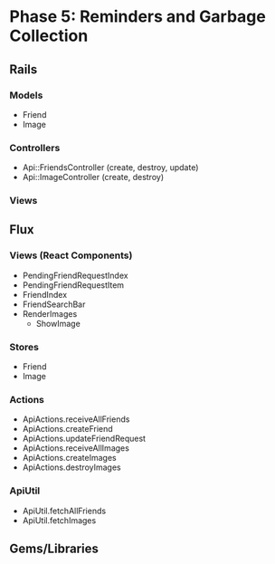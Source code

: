 # Phase 5: Reminders and Garbage Collection

## Rails
### Models
* Friend
* Image

### Controllers
* Api::FriendsController (create, destroy, update)
* Api::ImageController (create, destroy)

### Views

## Flux
### Views (React Components)
  * PendingFriendRequestIndex
  * PendingFriendRequestItem
  * FriendIndex
  * FriendSearchBar
  * RenderImages
    - ShowImage

### Stores
  * Friend
  * Image

### Actions
  * ApiActions.receiveAllFriends
  * ApiActions.createFriend
  * ApiActions.updateFriendRequest
  * ApiActions.receiveAllImages
  * ApiActions.createImages
  * ApiActions.destroyImages

### ApiUtil
  * ApiUtil.fetchAllFriends
  * ApiUtil.fetchImages

## Gems/Libraries
